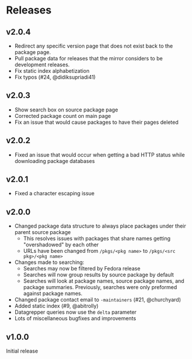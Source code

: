 # Releases

## v2.0.4

- Redirect any specific version page that does not exist back to the package page.
- Pull package data for releases that the mirror considers to be development releases.
- Fix static index alphabetization
- Fix typos (#24, @didiksupriadi41)

## v2.0.3

- Show search box on source package page
- Corrected package count on main page
- Fix an issue that would cause packages to have their pages deleted

## v2.0.2

- Fixed an issue that would occur when getting a bad HTTP status while downloading package databases
## v2.0.1

- Fixed a character escaping issue
## v2.0.0

- Changed package data structure to always place packages under their parent source package
    - This resolves issues with packages that share names getting "overshadowed" by each other
    - URLs have been changed from `/pkgs/<pkg name>` to `/pkgs/<src pkg>/<pkg name>`
- Changes made to searching:
    - Searches may now be filtered by Fedora release
    - Searches will now group results by source package by default
    - Searches will look at package names, source package names, and package summaries. Previously, searches were only preformed against package names.
- Changed package contact email to `-maintainers` (#21, @churchyard)
- Added static index (#9, @abitrolly)
- Datagrepper queries now use the `delta` parameter
- Lots of miscellaneous bugfixes and improvements

## v1.0.0

Initial release

